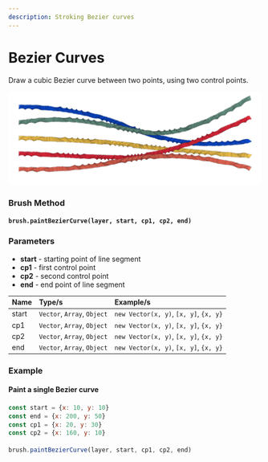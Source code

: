 ```yaml
---
description: Stroking Bezier curves
---
```


# Bezier Curves

Draw a cubic Bezier curve between two points, using two control points.

![](../../.gitbook/assets/070f44.png)

### Brush Method

**`brush.paintBezierCurve(layer, start, cp1, cp2, end)`**

### Parameters

* **start** - starting point of line segment
* **cp1** - first control point
* **cp2** - second control point
* **end** - end point of line segment

| Name | Type/s | Example/s |
| :--- | :--- | :--- |
| start | `Vector`, `Array`, `Object` | `new Vector(x, y)`, `[x, y]`, `{x, y}` |
| cp1 | `Vector`, `Array`, `Object` | `new Vector(x, y)`, `[x, y]`, `{x, y}` |
| cp2 | `Vector`, `Array`, `Object` | `new Vector(x, y)`, `[x, y]`, `{x, y}` |
| end | `Vector`, `Array`, `Object` | `new Vector(x, y)`, `[x, y]`, `{x, y}` |

### Example

#### Paint a single Bezier curve

```javascript
const start = {x: 10, y: 10}
const end = {x: 200, y: 50}
const cp1 = {x: 20, y: 30}
const cp2 = {x: 160, y: 10}

brush.paintBezierCurve(layer, start, cp1, cp2, end)
```



